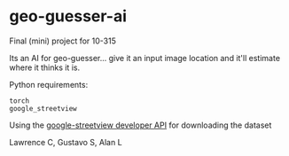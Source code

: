 # geo-guesser-ai
Final (mini) project for 10-315

Its an AI for geo-guesser... give it an input image location and it'll estimate where it thinks it is.

Python requirements:
```
torch
google_streetview
```

Using the [google-streetview developer API](https://pypi.org/project/google-streetview/) for downloading the dataset

Lawrence C, Gustavo S, Alan L